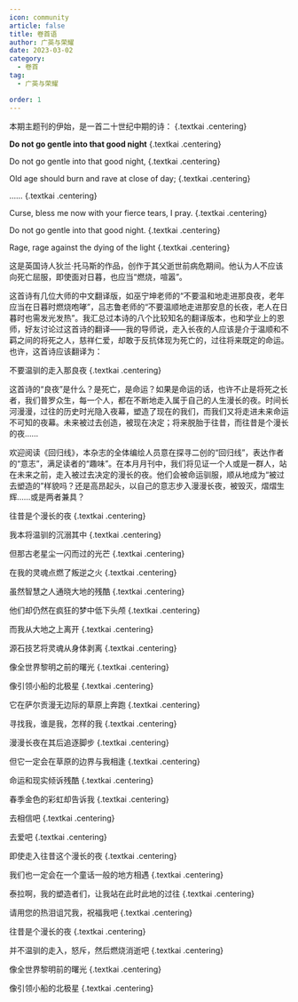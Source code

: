 ```yaml
---
icon: community
article: false
title: 卷首语
author: 广英与荣耀
date: 2023-03-02
category:
  - 卷首
tag:
  - 广英与荣耀

order: 1
---
```


本期主题刊的伊始，是一首二十世纪中期的诗： {.textkai .centering}

**Do not go gentle into that good night** {.textkai .centering}

<!-- more -->

Do not go gentle into that good night, {.textkai .centering}

Old age should burn and rave at close of day; {.textkai .centering}

…… {.textkai .centering}

Curse, bless me now with your fierce tears, I pray. {.textkai .centering}

Do not go gentle into that good night. {.textkai .centering}

Rage, rage against the dying of the light {.textkai .centering}

这是英国诗人狄兰·托马斯的作品，创作于其父逝世前病危期间。他认为人不应该向死亡屈服，即使面对日暮，也应当“燃烧，喧嚣”。

这首诗有几位大师的中文翻译版，如巫宁坤老师的“不要温和地走进那良夜，老年应当在日暮时燃烧咆哮”，吕志鲁老师的“不要温顺地走进那安息的长夜，老人在日暮时也需发光发热”。我汇总过本诗的八个比较知名的翻译版本，也和学业上的恩师，好友讨论过这首诗的翻译——我的导师说，走入长夜的人应该是介于温顺和不羁之间的将死之人，慈祥仁爱，却敢于反抗体现为死亡的，过往将来既定的命运。也许，这首诗应该翻译为：

不要温驯的走入那良夜 {.textkai .centering}

这首诗的“良夜”是什么？是死亡，是命运？如果是命运的话，也许不止是将死之长者，我们普罗众生，每一个人，都在不断地走入属于自己的人生漫长的夜。时间长河漫漫，过往的历史时光隐入夜幕，塑造了现在的我们，而我们又将走进未来命运不可知的夜幕。未来被过去创造，被现在决定；将来脱胎于往昔，而往昔是个漫长的夜……

欢迎阅读《回归线》，本杂志的全体编绘人员意在探寻二创的“回归线”，表达作者的“意志”，满足读者的“趣味”。在本月月刊中，我们将见证一个人或是一群人，站在未来之前，走入被过去决定的漫长的夜。他们会被命运驯服，顺从地成为“被过去塑造的”样貌吗？还是高昂起头，以自己的意志步入漫漫长夜，被毁灭，熠熠生辉……或是两者兼具？

往昔是个漫长的夜 {.textkai .centering}

我本将温驯的沉溺其中 {.textkai .centering}

但那古老星尘一闪而过的光芒 {.textkai .centering}

在我的灵魂点燃了叛逆之火 {.textkai .centering}

虽然智慧之人通晓大地的残酷 {.textkai .centering}

他们却仍然在疯狂的梦中低下头颅 {.textkai .centering}

而我从大地之上离开 {.textkai .centering}

源石技艺将灵魂从身体剥离 {.textkai .centering}

像全世界黎明之前的曙光 {.textkai .centering}

像引领小船的北极星 {.textkai .centering}

它在萨尔贡漫无边际的草原上奔跑 {.textkai .centering}

寻找我，谁是我，怎样的我 {.textkai .centering}

漫漫长夜在其后追逐脚步 {.textkai .centering}

但它一定会在草原的边界与我相逢 {.textkai .centering}

命运和现实倾诉残酷 {.textkai .centering}

春季金色的彩虹却告诉我 {.textkai .centering}

去相信吧 {.textkai .centering}

去爱吧 {.textkai .centering}

即使走入往昔这个漫长的夜 {.textkai .centering}

我们也一定会在一个童话一般的地方相遇 {.textkai .centering}

泰拉啊，我的塑造者们，让我站在此时此地的过往 {.textkai .centering}

请用您的热泪诅咒我，祝福我吧 {.textkai .centering}

往昔是个漫长的夜 {.textkai .centering}

并不温驯的走入，怒斥，然后燃烧消逝吧 {.textkai .centering}

像全世界黎明前的曙光 {.textkai .centering}

像引领小船的北极星 {.textkai .centering}

<eod />